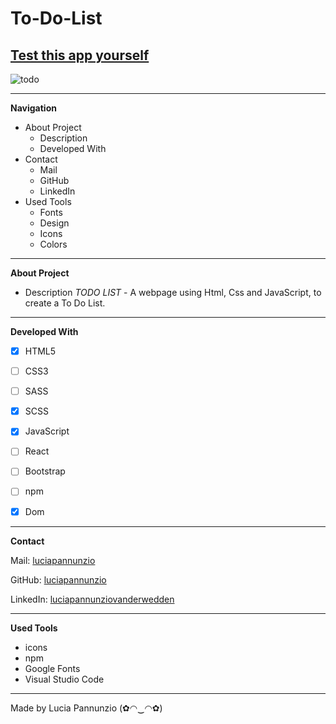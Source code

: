 # To-Do-List

## [Test this app yourself]( https://luciapannunzio.github.io/To-Do-List/)

![todo](https://user-images.githubusercontent.com/89199990/172557172-b87438d8-b977-4f52-a892-1420e6fa6f19.png)






  
  
  
  * * *


**Navigation**
 - About Project
    - Description
    - Developed With
 - Contact
    - Mail
    - GitHub  
    - LinkedIn
 - Used Tools
    - Fonts
    - Design
    - Icons
    - Colors


* * *


**About Project**
 - Description
*TODO LIST* - A webpage using Html, Css and JavaScript, to create a To Do List.


* * *


**Developed With**
 - [x] HTML5
 - [ ] CSS3
 - [ ] SASS
 - [X] SCSS
 - [X] JavaScript
 - [ ] React
 - [ ] Bootstrap
 - [ ] npm
 - [X] Dom
 
 
 * * *
 
 
**Contact**

Mail: [luciapannunzio](https://mail.google.com/mail/u/0/#inbox)

GitHub: [luciapannunzio](https://github.com/luciapannunzio/)

LinkedIn: [luciapannunziovanderwedden](https://www.linkedin.com/in/luciapannunziovanderwedden/)


* * *


**Used Tools**
- icons
- npm
- Google Fonts
- Visual Studio Code


* * *



Made by Lucia Pannunzio (✿◠‿◠✿)
